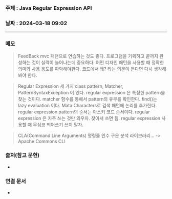 ### 주제 : Java Regular Expression API

### 날짜 : 2024-03-18 09:02
----
### 메모
> FeedBack
> mvc 패턴으로 연습하는 것도 좋다.
> 프로그램을 기획하고 끝까지 완성하는 것이 실력이 늘어나는데 중요하다.
> 어떤 디자인 패턴을 사용할 때 정확한 의미와 사용 용도를 파악해야한다.
> 코드에서 왜? 라는 의문이 든다면 다시 생각해 봐야 한다.

> Regular Expression
> 세 가지 class pattern, Matcher, PatternSyntaxException 이 있다.
> regular expression 은 특정한 pattern을 찾는 것이다.
> matcher 함수를 통해서 pattern의 유무를 확인한다.
> find()는 lazy evaluation 이다.
> Mata Characters로 검색 패턴에 논리를 추가한다.
> regular expression pattern의 순서는 아스키 코드 순서이다.
> regular expression 은 자주 쓰는 것만 외우자. 찾아서 쓰면 됨.
> regular expression 사용할 때 무심코 띄어쓰기 쓰지 말자.

> CLA(Command Line Arguments)
> 명령줄 인수 구문 분석 라이브러리... -> Apache Commons CLI
> 

### 출처(참고 문헌)
-

### 연결 문서
-
